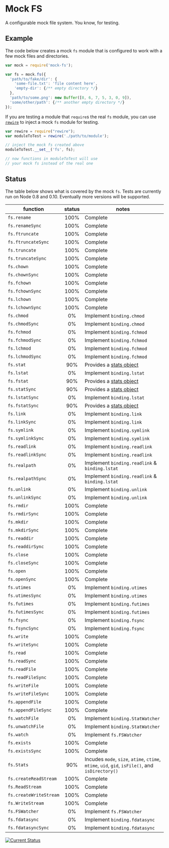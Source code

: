 # Mock FS

A configurable mock file system.  You know, for testing.

## Example

The code below creates a mock `fs` module that is configured to work with a few mock files and directories.

```js
var mock = require('mock-fs');

var fs = mock.fs({
  'path/to/fake/dir': {
    'some-file.txt': 'file content here',
    'empty-dir': {/** empty directory */}
  },
  'path/to/some.png': new Buffer([8, 6, 7, 5, 3, 0, 9]),
  'some/other/path': {/** another empty directory */}
});
```

If you are testing a module that `require`s the real `fs` module, you can use [`rewire`](https://npmjs.org/package/rewire) to inject a mock `fs` module for testing.

```js
var rewire = require("rewire");
var moduleToTest = rewire('./path/to/module');

// inject the mock fs created above
moduleToTest.__set__('fs', fs);

// now functions in moduleToTest will use
// your mock fs instead of the real one
```

## Status

The table below shows what is covered by the mock `fs`.  Tests are currently run on Node 0.8 and 0.10.  Eventually more versions will be supported.

| function               | status | notes    |
|------------------------|:------:|----------|
| `fs.rename`            |   100% | Complete |
| `fs.renameSync`        |   100% | Complete |
| `fs.ftruncate`         |   100% | Complete |
| `fs.ftruncateSync`     |   100% | Complete |
| `fs.truncate`          |   100% | Complete |
| `fs.truncateSync`      |   100% | Complete |
| `fs.chown`             |   100% | Complete |
| `fs.chownSync`         |   100% | Complete |
| `fs.fchown`            |   100% | Complete |
| `fs.fchownSync`        |   100% | Complete |
| `fs.lchown`            |   100% | Complete |
| `fs.lchownSync`        |   100% | Complete |
| `fs.chmod`             |     0% | Implement `binding.chmod` |
| `fs.chmodSync`         |     0% | Implement `binding.chmod` |
| `fs.fchmod`            |     0% | Implement `binding.fchmod` |
| `fs.fchmodSync`        |     0% | Implement `binding.fchmod` |
| `fs.lchmod`            |     0% | Implement `binding.fchmod` |
| `fs.lchmodSync`        |     0% | Implement `binding.fchmod` |
| `fs.stat`              |    90% | Provides a [stats object](#Stats) |
| `fs.lstat`             |     0% | Implement `binding.lstat` |
| `fs.fstat`             |    90% | Provides a [stats object](#Stats) |
| `fs.statSync`          |    90% | Provides a [stats object](#Stats) |
| `fs.lstatSync`         |     0% | Implement `binding.lstat` |
| `fs.fstatSync`         |    90% | Provides a [stats object](#Stats) |
| `fs.link`              |     0% | Implement `binding.link` |
| `fs.linkSync`          |     0% | Implement `binding.link` |
| `fs.symlink`           |     0% | Implement `binding.symlink` |
| `fs.symlinkSync`       |     0% | Implement `binding.symlink` |
| `fs.readlink`          |     0% | Implement `binding.readlink` |
| `fs.readlinkSync`      |     0% | Implement `binding.readlink` |
| `fs.realpath`          |     0% | Implement `binding.readlink` & `binding.lstat` |
| `fs.realpathSync`      |     0% | Implement `binding.readlink` & `binding.lstat` |
| `fs.unlink`            |     0% | Implement `binding.unlink` |
| `fs.unlinkSync`        |     0% | Implement `binding.unlink` |
| `fs.rmdir`             |   100% | Complete |
| `fs.rmdirSync`         |   100% | Complete |
| `fs.mkdir`             |   100% | Complete |
| `fs.mkdirSync`         |   100% | Complete |
| `fs.readdir`           |   100% | Complete |
| `fs.readdirSync`       |   100% | Complete |
| `fs.close`             |   100% | Complete |
| `fs.closeSync`         |   100% | Complete |
| `fs.open`              |   100% | Complete |
| `fs.openSync`          |   100% | Complete |
| `fs.utimes`            |     0% | Implement `binding.utimes` |
| `fs.utimesSync`        |     0% | Implement `binding.utimes` |
| `fs.futimes`           |     0% | Implement `binding.futimes` |
| `fs.futimesSync`       |     0% | Implement `binding.futimes` |
| `fs.fsync`             |     0% | Implement `binding.fsync` |
| `fs.fsyncSync`         |     0% | Implement `binding.fsync` |
| `fs.write`             |   100% | Complete |
| `fs.writeSync`         |   100% | Complete |
| `fs.read`              |   100% | Complete |
| `fs.readSync`          |   100% | Complete |
| `fs.readFile`          |   100% | Complete |
| `fs.readFileSync`      |   100% | Complete |
| `fs.writeFile`         |   100% | Complete |
| `fs.writeFileSync`     |   100% | Complete |
| `fs.appendFile`        |   100% | Complete |
| `fs.appendFileSync`    |   100% | Complete |
| `fs.watchFile`         |     0% | Implement `binding.StatWatcher` |
| `fs.unwatchFile`       |     0% | Implement `binding.StatWatcher` |
| `fs.watch`             |     0% | Implement `fs.FSWatcher` |
| `fs.exists`            |   100% | Complete |
| `fs.existsSync`        |   100% | Complete |
| `fs.Stats`             |    90% | <a name='Stats'></a>Incudes `mode`, `size`, `atime`, `ctime`, `mtime`, `uid`, `gid`, `isFile()`, and `isDirectory()` |
| `fs.createReadStream`  |   100% | Complete |
| `fs.ReadStream`        |   100% | Complete |
| `fs.createWriteStream` |   100% | Complete |
| `fs.WriteStream`       |   100% | Complete |
| `fs.FSWatcher`         |     0% | Implement `fs.FSWatcher` |
| `fs.fdatasync`         |     0% | Implement `binding.fdatasync` |
| `fs.fdatasyncSync`     |     0% | Implement `binding.fdatasync` |

[![Current Status](https://secure.travis-ci.org/tschaub/mock-fs.png?branch=master)](https://travis-ci.org/tschaub/mock-fs)
